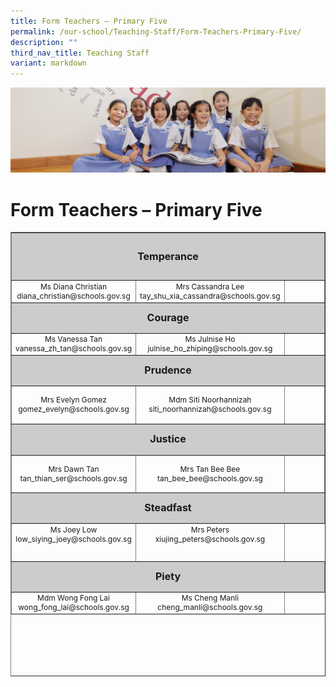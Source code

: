```yaml
---
title: Form Teachers – Primary Five
permalink: /our-school/Teaching-Staff/Form-Teachers-Primary-Five/
description: ""
third_nav_title: Teaching Staff
variant: markdown
---
```

![](/images/UsefulVideos.jpg)

Form Teachers – Primary Five
============================

<table style="text-align: center; font-size: 12px; border-collapse: collapse; width: 100%; height: 711px;" border="1" width="100%">
<tbody>
<tr style="height: 69px;">
<td style="font-size: 16px; background-color: #cccccc; width: 95%; height: 69px; text-align: center" colspan="3"><strong>Temperance</strong></td>
</tr>
<tr style="height: 26px;">
<td style="width: 32.665%; height: 26px;">Ms Diana Christian<br>diana_christian@schools.gov.sg</td>
<td style="width: 31%;" width="31%">Mrs Cassandra Lee<br>
tay_shu_xia_cassandra@schools.gov.sg</td>
<td style="width: 31.335%; height: 26px;"></td>
</tr>
<tr style="height: 42px;">
<td style="font-size: 16px; background-color: #cccccc; width: 95%; height: 42px; text-align: center" colspan="3"><strong>Courage</strong></td>
</tr>
<tr style="height: 16px;">
<td style="width: 32.665%; height: 16px;">Ms Vanessa Tan<br>
vanessa_zh_tan@schools.gov.sg
</td>
<td style="width: 31%; height: 16px;">Ms Julnise Ho<br>julnise_ho_zhiping@schools.gov.sg</td>
<td style="width: 31.335%; height: 16px;"></td>
</tr>
<tr style="height: 42px;">
<td style="font-size: 16px; background-color: #cccccc; width: 95%; height: 42px; text-align: center" colspan="3"><strong>Prudence</strong></td>
</tr>
<tr>
<td style="width: 32.665%;" width="31%">Mrs Evelyn Gomez<br>
gomez_evelyn@schools.gov.sg
</td>
<td style="width: 31%; height: 55px;">Mdm Siti Noorhannizah<br>
siti_noorhannizah@schools.gov.sg
</td>
<td style="width: 31.335%; height: 55px;"></td>
</tr>
<tr style="height: 42.7778px;">
<td style="font-size: 16px; background-color: #cccccc; width: 95%; height: 42.7778px; text-align: center" colspan="3"><strong>Justice</strong></td>
</tr>
<tr style="height: 55px;">
<td style="width: 32.665%; height: 55px;">Mrs Dawn Tan<br>
tan_thian_ser@schools.gov.sg</td>
<td style="width: 31%;" width="31%">Mrs Tan Bee Bee<br>
tan_bee_bee@schools.gov.sg</td>
<td style="width: 31.335%; height: 55px;"></td>
</tr>
<tr style="height: 42px;">
<td style="font-size: 16px; background-color: #cccccc; width: 95%; height: 42px; text-align: center" colspan="3"><strong>Steadfast</strong></td>
</tr>
<tr style="height: 55px;" valign="top">
<td style="width: 32.665%; height: 55px;">Ms Joey Low
low_siying_joey@schools.gov.sg
</td>
<td style="width: 31%; height: 55px;">Mrs Peters<br>xiujing_peters@schools.gov.sg</td>
</tr>
<tr style="height: 42px;">
<td style="font-size: 16px; background-color: #cccccc; width: 95%; height: 42px; text-align: center" colspan="3"><strong>Piety</strong></td>
</tr>
<tr>
<td style="width: 32.665%;" width="32%">Mdm Wong Fong Lai<br>wong_fong_lai@schools.gov.sg</td>
<td style="width: 31%;" width="271">Ms Cheng Manli<br>cheng_manli@schools.gov.sg</td>
</tr>
</tbody>
</table>
